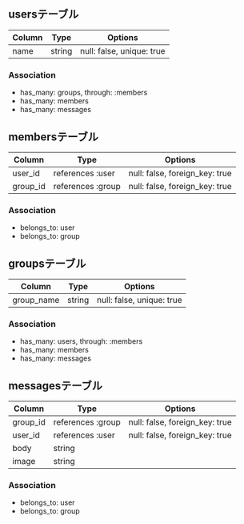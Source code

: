 ## usersテーブル	
|Column|Type|Options|	
|-------|----|-------|	
name|string|null: false, unique: true	
	
### Association	
-  has_many: groups, through: :members
-  has_many: members
-  has_many: messages
	
	
## membersテーブル	
|Column|Type|Options|	
|-------|----|-------|	
user_id|references :user|null: false, foreign_key: true	
group_id|references :group|null: false, foreign_key: true	
	
### Association	
- belongs_to: user
- belongs_to: group
	
	
## groupsテーブル	
|Column|Type|Options|	
|-------|----|-------|	
group_name|string|null: false, unique: true	
	
### Association	
-  has_many: users, through: :members
-  has_many: members
-  has_many: messages
	
	
## messagesテーブル	
|Column|Type|Options|	
|-------|----|-------|	
group_id|references :group|null: false, foreign_key: true	
user_id|references :user|null: false, foreign_key: true	
body|string|	
image|string|	
	
### Association	
-  belongs_to: user
-  belongs_to: group
